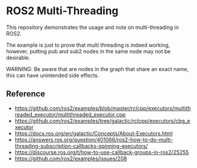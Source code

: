 # ROS2 Multi-Threading

This repository demonstrates the usage and note on multi-threading in ROS2.

The example is just to prove that multi threading is indeed working, however, putting pub and sub2 nodes in the same node may not be desirable.

WARNING: Be aware that are nodes in the graph that share an exact name, this can have unintended side effects.

## Reference
- https://github.com/ros2/examples/blob/master/rclcpp/executors/multithreaded_executor/multithreaded_executor.cpp
- https://github.com/ros2/examples/tree/galactic/rclcpp/executors/cbg_executor
- https://docs.ros.org/en/galactic/Concepts/About-Executors.html
- https://answers.ros.org/question/401066/ros2-how-to-do-multi-threading-subscription-callbacks-spinning-executors/
- https://discourse.ros.org/t/how-to-use-callback-groups-in-ros2/25255
- https://github.com/ros2/examples/issues/208
